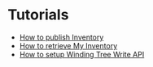 # Tutorials

- [How to publish Inventory](./tutorials/how-to-publish-inventory.md)
- [How to retrieve My Inventory]()
- [How to setup Winding Tree Write API](./tutorials/how-to-setup-winding-tree-write-api.md)

<!--
- How do I generate eth wallet and buy ETH = $1
- How to build a Hotel Booking Page
- How to integrate property management software to publish inventory
- How to propose a change to the API Specification
- How to implement client
    - mock and greenkeeper on
- How to implement server endpoint based on the API Specification
-->
